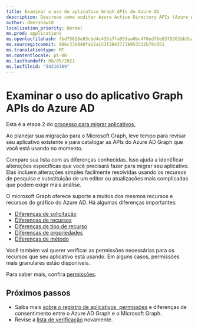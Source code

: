 ```yaml
---
title: Examinar o uso do aplicativo Graph APIs do Azure AD
description: Descreve como auditar Azure Active Directory APIs (Azure AD) para migrar um aplicativo para a API Graph Microsoft.
author: dkershaw10
localization_priority: Normal
ms.prod: applications
ms.openlocfilehash: fbd75626e03cbd4c433a7fa955aa0bc476ed76e6375261bb3bad9d32409302c7
ms.sourcegitcommit: 986c33b848fa22a153f28437738953532b78c051
ms.translationtype: MT
ms.contentlocale: pt-BR
ms.lasthandoff: 08/05/2021
ms.locfileid: "54216389"
---
```

# <a name="examine-azure-ad-graph-apis-app-usage"></a>Examinar o uso do aplicativo Graph APIs do Azure AD

Esta é a etapa 2 do [processo para migrar aplicativos.](migrate-azure-ad-graph-planning-checklist.md)

Ao planejar sua migração para o Microsoft Graph, leve tempo para revisar seu aplicativo existente e para catalogar as APIs do Azure AD Graph que você está usando no momento.

Compare sua lista com as diferenças conhecidas.  Isso ajuda a identificar alterações específicas que você precisará fazer para migrar seu aplicativo.  Elas incluem alterações simples facilmente resolvidas usando os recursos de pesquisa e substituição de um editor ou atualizações mais complicadas que podem exigir mais análise.

O microsoft Graph oferece suporte a muitos dos mesmos recursos e recursos do gráfico do Azure AD.  Há algumas diferenças importantes:

- [Diferenças de solicitação](migrate-azure-ad-graph-request-differences.md)
- [Diferenças de recursos](migrate-azure-ad-graph-feature-differences.md)
- [Diferenças de tipo de recurso](migrate-azure-ad-graph-resource-differences.md)
- [Diferenças de propriedades](migrate-azure-ad-graph-property-differences.md)
- [Diferenças de método](migrate-azure-ad-graph-method-differences.md)

Você também vai querer verificar as permissões necessárias para os recursos que seu aplicativo está usando.  Em alguns casos, permissões mais granulares estão disponíveis.

Para saber mais, confira [permissões](permissions-reference.md).

## <a name="next-steps"></a>Próximos passos

- Saiba mais [sobre o registro de aplicativos, permissões](migrate-azure-ad-graph-app-registration.md) e diferenças de consentimento entre o Azure AD Graph e o Microsoft Graph.
- Revise a [lista de verificação](migrate-azure-ad-graph-planning-checklist.md) novamente.

